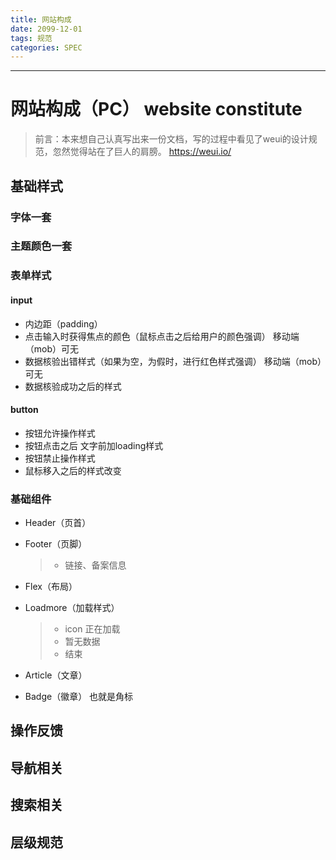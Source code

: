 ```yaml
---
title: 网站构成
date: 2099-12-01
tags: 规范
categories: SPEC
---
```

------

<!-- more -->

# 网站构成（PC） website constitute

> 前言：本来想自己认真写出来一份文档，写的过程中看见了weui的设计规范，忽然觉得站在了巨人的肩膀。 https://weui.io/

## 基础样式

### 字体一套


### 主题颜色一套


### 表单样式

#### input

* 内边距（padding）
* 点击输入时获得焦点的颜色（鼠标点击之后给用户的颜色强调） 移动端（mob）可无
* 数据核验出错样式（如果为空，为假时，进行红色样式强调） 移动端（mob）可无
* 数据核验成功之后的样式

#### button

* 按钮允许操作样式
* 按钮点击之后 文字前加loading样式
* 按钮禁止操作样式
* 鼠标移入之后的样式改变

### 基础组件

* Header（页首）
* Footer（页脚）
  > * 链接、备案信息
* Flex（布局）
* Loadmore（加载样式）
  >  * icon 正在加载
  >  * 暂无数据
  >  * 结束

* Article（文章）
* Badge（徽章） 也就是角标

## 操作反馈

## 导航相关

## 搜索相关

## 层级规范
